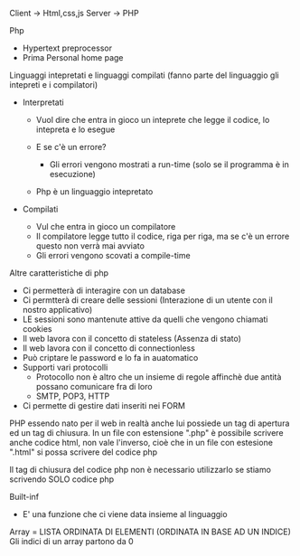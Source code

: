 Client -> Html,css,js
Server -> PHP

Php
- Hypertext preprocessor
- Prima Personal home page

Linguaggi intepretati e linguaggi compilati (fanno parte del linguaggio gli intepreti e i compilatori)
- Interpretati
    - Vuol dire che entra in gioco un inteprete che legge il codice, lo intepreta e lo esegue
    - E se c'è un errore?
        - Gli errori vengono mostrati a run-time (solo se il programma è in esecuzione)

    - Php è un linguaggio intepretato

- Compilati
    - Vul che entra in gioco un compilatore
    - Il compilatore legge tutto il codice, riga per riga, ma se c'è un errore questo non verrà mai avviato
    - Gli errori vengono scovati a compile-time

Altre caratteristiche di php
- Ci permetterà di interagire con un database
- Ci permtterà di creare delle sessioni (Interazione di un utente con il nostro applicativo)
- LE sessioni sono mantenute attive da quelli che vengono chiamati cookies
- Il web lavora con il concetto di stateless (Assenza di stato)
- Il web lavora con il concetto di connectionless
- Può criptare le password e lo fa in auatomatico
- Supporti vari protocolli
  - Protocollo non è altro che un insieme di regole affinchè due antità possano comunicare fra di loro
  - SMTP, POP3, HTTP
- Ci permette di gestire dati inseriti nei FORM

PHP essendo nato per il web in realtà anche lui possiede un tag di apertura ed un tag di chiusura.
In un file con estensione ".php" è possibile scrivere anche codice html, non vale l'inverso, cioè che in un file con estesione ".html" si possa scrivere del codice php


Il tag di chiusura del codice php non è necessario utilizzarlo se stiamo scrivendo SOLO codice php

Built-inf
- E' una funzione che ci viene data insieme al linguaggio

Array = LISTA ORDINATA DI ELEMENTI (ORDINATA IN BASE AD UN INDICE)
Gli indici di un array partono da 0
